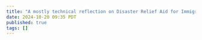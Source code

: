 ```yaml
---
title: "A mostly technical reflection on Disaster Relief Aid for Immigrants"
date: 2024-10-20 09:35 PDT
published: true
tags: []
---
```




<blockquote markdown="1">



</blockquote>
